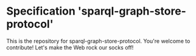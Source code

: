 
# Specification 'sparql-graph-store-protocol'

This is the repository for sparql-graph-store-protocol. You're welcome to contribute! Let's make the Web rock our socks
off!
